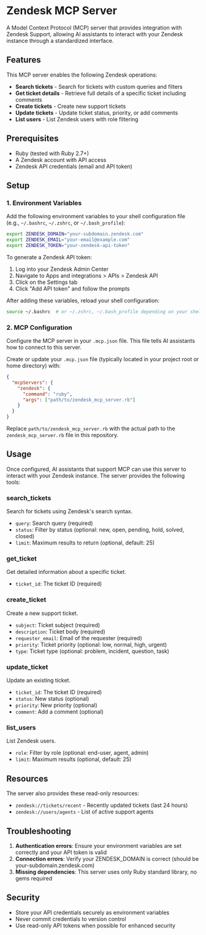# Zendesk MCP Server

A Model Context Protocol (MCP) server that provides integration with Zendesk Support, allowing AI assistants to interact with your Zendesk instance through a standardized interface.

## Features

This MCP server enables the following Zendesk operations:

- **Search tickets** - Search for tickets with custom queries and filters
- **Get ticket details** - Retrieve full details of a specific ticket including comments
- **Create tickets** - Create new support tickets
- **Update tickets** - Update ticket status, priority, or add comments
- **List users** - List Zendesk users with role filtering

## Prerequisites

- Ruby (tested with Ruby 2.7+)
- A Zendesk account with API access
- Zendesk API credentials (email and API token)

## Setup

### 1. Environment Variables

Add the following environment variables to your shell configuration file (e.g., `~/.bashrc`, `~/.zshrc`, or `~/.bash_profile`):

```bash
export ZENDESK_DOMAIN="your-subdomain.zendesk.com"
export ZENDESK_EMAIL="your-email@example.com"
export ZENDESK_TOKEN="your-zendesk-api-token"
```

To generate a Zendesk API token:
1. Log into your Zendesk Admin Center
2. Navigate to Apps and integrations > APIs > Zendesk API
3. Click on the Settings tab
4. Click "Add API token" and follow the prompts

After adding these variables, reload your shell configuration:
```bash
source ~/.bashrc  # or ~/.zshrc, ~/.bash_profile depending on your shell
```

### 2. MCP Configuration

Configure the MCP server in your `.mcp.json` file. This file tells AI assistants how to connect to this server.

Create or update your `.mcp.json` file (typically located in your project root or home directory) with:

```json
{
  "mcpServers": {
    "zendesk": {
      "command": "ruby",
      "args": ["path/to/zendesk_mcp_server.rb"]
    }
  }
}
```

Replace `path/to/zendesk_mcp_server.rb` with the actual path to the `zendesk_mcp_server.rb` file in this repository.

## Usage

Once configured, AI assistants that support MCP can use this server to interact with your Zendesk instance. The server provides the following tools:

### search_tickets
Search for tickets using Zendesk's search syntax.
- `query`: Search query (required)
- `status`: Filter by status (optional: new, open, pending, hold, solved, closed)
- `limit`: Maximum results to return (optional, default: 25)

### get_ticket
Get detailed information about a specific ticket.
- `ticket_id`: The ticket ID (required)

### create_ticket
Create a new support ticket.
- `subject`: Ticket subject (required)
- `description`: Ticket body (required)
- `requester_email`: Email of the requester (required)
- `priority`: Ticket priority (optional: low, normal, high, urgent)
- `type`: Ticket type (optional: problem, incident, question, task)

### update_ticket
Update an existing ticket.
- `ticket_id`: The ticket ID (required)
- `status`: New status (optional)
- `priority`: New priority (optional)
- `comment`: Add a comment (optional)

### list_users
List Zendesk users.
- `role`: Filter by role (optional: end-user, agent, admin)
- `limit`: Maximum results (optional, default: 25)

## Resources

The server also provides these read-only resources:
- `zendesk://tickets/recent` - Recently updated tickets (last 24 hours)
- `zendesk://users/agents` - List of active support agents

## Troubleshooting

1. **Authentication errors**: Ensure your environment variables are set correctly and your API token is valid
2. **Connection errors**: Verify your ZENDESK_DOMAIN is correct (should be your-subdomain.zendesk.com)
3. **Missing dependencies**: This server uses only Ruby standard library, no gems required

## Security

- Store your API credentials securely as environment variables
- Never commit credentials to version control
- Use read-only API tokens when possible for enhanced security
